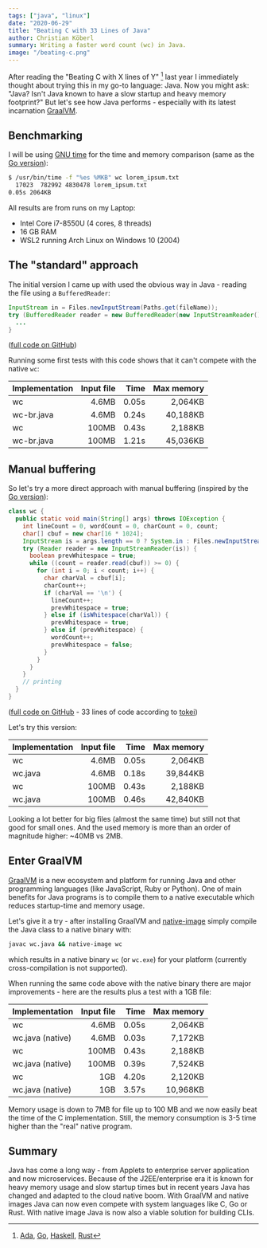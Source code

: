 ```yaml
---
tags: ["java", "linux"]
date: "2020-06-29"
title: "Beating C with 33 Lines of Java"
author: Christian Köberl
summary: Writing a faster word count (wc) in Java.
image: "/beating-c.png"
---
```


After reading the "Beating C with X lines of Y" [^1] last year I immediately thought about trying this in my go-to language: Java. Now you might ask: "Java? Isn't Java known to have a slow startup and heavy memory footprint?" But let's see how Java performs - especially with its latest incarnation [GraalVM](https://www.graalvm.org/).

## Benchmarking

I will be using [GNU time](https://www.gnu.org/software/time/) for the time and memory comparison (same as the [Go version](https://ajeetdsouza.github.io/blog/posts/beating-c-with-70-lines-of-go/)):

```sh
$ /usr/bin/time -f "%es %MKB" wc lorem_ipsum.txt
  17023  782992 4830478 lorem_ipsum.txt
0.05s 2064KB
```

All results are from runs on my Laptop:
- Intel Core i7-8550U (4 cores, 8 threads)
- 16 GB RAM
- WSL2 running Arch Linux on Windows 10 (2004)

## The "standard" approach

The initial version I came up with used the obvious way in Java - reading the file using a `BufferedReader`:

```java
InputStream in = Files.newInputStream(Paths.get(fileName));
try (BufferedReader reader = new BufferedReader(new InputStreamReader())) {
  ...
}
```
([full code on GitHub](https://github.com/derkoe/wc-java/blob/master/wc_br.java))

Running some first tests with this code shows that it can't compete with the native `wc`:

| Implementation  | Input file    | Time  | Max memory |
| --------------  | ------------: | ----: | ---------: |
| wc              | 4.6MB         | 0.05s |    2,064KB |
| wc-br.java      | 4.6MB         | 0.24s |   40,188KB |
| wc              | 100MB         | 0.43s |    2,188KB |
| wc-br.java      | 100MB         | 1.21s |   45,036KB |

## Manual buffering

So let's try a more direct approach with manual buffering (inspired by the [Go version](https://ajeetdsouza.github.io/blog/posts/beating-c-with-70-lines-of-go/)):

```java
class wc {
  public static void main(String[] args) throws IOException {
    int lineCount = 0, wordCount = 0, charCount = 0, count;
    char[] cbuf = new char[16 * 1024];
    InputStream is = args.length == 0 ? System.in : Files.newInputStream(Paths.get(args[0]));
    try (Reader reader = new InputStreamReader(is)) {
      boolean prevWhitespace = true;
      while ((count = reader.read(cbuf)) >= 0) {
        for (int i = 0; i < count; i++) {
          char charVal = cbuf[i];
          charCount++;
          if (charVal == '\n') {
            lineCount++;
            prevWhitespace = true;
          } else if (isWhitespace(charVal)) {
            prevWhitespace = true;
          } else if (prevWhitespace) {
            wordCount++;
            prevWhitespace = false;
          }
        }
      }
    }
    // printing
  }
}
```
([full code on GitHub](https://github.com/derkoe/wc-java/blob/master/wc.java) - 33 lines of code according to [tokei](https://github.com/XAMPPRocky/tokei))

Let's try this version:


| Implementation  | Input file    | Time  | Max memory |
| --------------  | ------------: | ----: |   -------: |
| wc              | 4.6MB         | 0.05s |    2,064KB |
| wc.java         | 4.6MB         | 0.18s |   39,844KB |
| wc              | 100MB         | 0.43s |    2,188KB |
| wc.java         | 100MB         | 0.46s |   42,840KB |

Looking a lot better for big files (almost the same time) but still not that good for small ones. And the used memory is more than an order of magnitude higher: ~40MB vs 2MB.

## Enter GraalVM

[GraalVM](https://www.graalvm.org/) is a new ecosystem and platform for running Java and other programming languages (like JavaScript, Ruby or Python). One of main benefits for Java programs is to compile them to a native executable which reduces startup-time and memory usage.

Let's give it a try - after installing GraalVM and [native-image](https://www.graalvm.org/docs/reference-manual/native-image/) simply compile the Java class to a native binary with:

```sh
javac wc.java && native-image wc
```

which results in a native binary `wc` (or `wc.exe`) for your platform (currently cross-compilation is not supported).

When running the same code above with the native binary there are major improvements - here are the results plus a test with a 1GB file:

| Implementation  | Input file    | Time  | Max memory |
| --------------  | ------------: | ----: |   -------: |
| wc              | 4.6MB         | 0.05s |    2,064KB |
| wc.java (native)| 4.6MB         | 0.03s |    7,172KB |
| wc              | 100MB         | 0.43s |    2,188KB |
| wc.java (native)| 100MB         | 0.39s |    7,524KB |
| wc              | 1GB           | 4.20s |    2,120KB |
| wc.java (native)| 1GB           | 3.57s |   10,968KB |

Memory usage is down to 7MB for file up to 100 MB and we now easily beat the time of the C implementation. Still, the memory consumption is 3-5 time higher than the "real" native program.

## Summary

Java has come a long way - from Applets to enterprise server application and now microservices. Because of the J2EE/enterprise era it is known for heavy memory usage and slow startup times but in recent years Java has changed and adapted to the cloud native boom. With GraalVM and native images Java can now even compete with system languages like C, Go or Rust. With native image Java is now also a viable solution for building CLIs.


[^1]: [Ada](http://verisimilitudes.net/2019-11-11), [Go](https://ajeetdsouza.github.io/blog/posts/beating-c-with-70-lines-of-go/), [Haskell](https://chrispenner.ca/posts/wc), [Rust](https://medium.com/@martinmroz/beating-c-with-120-lines-of-rust-wc-a0db679fe920)
